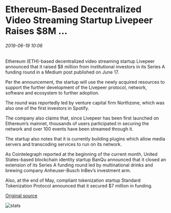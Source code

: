 # Ethereum-Based Decentralized Video Streaming Startup Livepeer Raises $8M ...

###### 2019-06-19 10:06

Ethereum (ETH)-based decentralized video streaming startup Livepeer announced that it raised $8 million from institutional investors in its Series A funding round in a Medium post published on June 17.

Per the announcement, the startup will use the newly acquired resources to support the further development of the Livepeer protocol, network, software and ecosystem to further adoption.

The round was reportedly led by venture capital firm Northzone, which was also one of the first investors in Spotify.

The company also claims that, since Livepeer has been first launched on Ethereum’s mainnet, thousands of users participated in securing the network and over 100 events have been streamed through it.

The startup also notes that it is currently building plugins which allow media servers and transcoding services to run on its network.

As Cointelegraph reported at the beginning of the current month, United States-based blockchain identity startup BanQu announced that it closed an extension of its Series A funding round led by multinational drinks and brewing company Anheuser-Busch InBev’s investment arm.

Also, at the end of May, compliant tokenization startup Standard Tokenization Protocol announced that it secured $7 million in funding.

[Original source](https://cointelegraph.com/news/ethereum-based-decentralized-video-streaming-startup-livepeer-raises-8m)

![stats](https://c.statcounter.com/11760860/0/a89fa40b/1/ "stats")